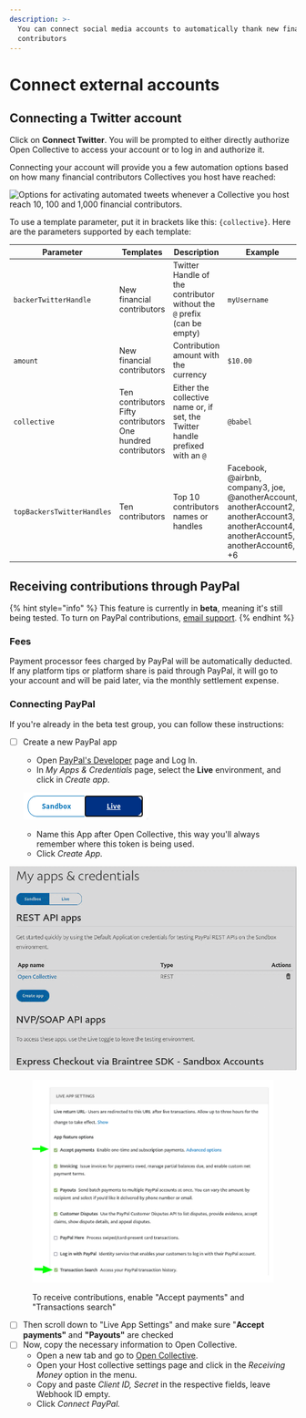 ```yaml
---
description: >-
  You can connect social media accounts to automatically thank new financial
  contributors
---
```


# Connect external accounts

## Connecting a Twitter account

Click on **Connect Twitter**. You will be prompted to either directly authorize Open Collective to access your account or to log in and authorize it.

Connecting your account will provide you a few automation options based on how many financial contributors Collectives you host have reached:

![Options for activating automated tweets whenever a Collective you host reach 10, 100 and 1,000 financial contributors.](../../.gitbook/assets/fiscal-host\_fiscal-host-settings\_settings-connected-accounts-settings\_2020-07-13.png)

To use a template parameter, put it in brackets like this: `{collective}`. Here are the parameters supported by each template:

<table><thead><tr><th>Parameter</th><th width="240.33333333333331">Templates</th><th>Description</th><th>Example</th></tr></thead><tbody><tr><td><code>backerTwitterHandle</code></td><td>New financial contributors</td><td>Twitter Handle of the contributor without the <code>@</code> prefix (can be empty)</td><td><code>myUsername</code></td></tr><tr><td><code>amount</code></td><td>New financial contributors</td><td>Contribution amount with the currency</td><td><code>$10.00</code></td></tr><tr><td><code>collective</code></td><td>Ten contributors<br>Fifty contributors<br>One hundred contributors<br></td><td>Either the collective name or, if set, the Twitter handle prefixed with an <code>@</code></td><td><code>@babel</code></td></tr><tr><td><code>topBackersTwitterHandles</code></td><td>Ten contributors</td><td>Top 10 contributors names or handles</td><td>Facebook, @airbnb, company3, joe, @anotherAccount, anotherAccount2, anotherAccount3, anotherAccount4, anotherAccount5, anotherAccount6, +6</td></tr></tbody></table>

## Receiving contributions through PayPal

{% hint style="info" %}
This feature is currently in **beta**, meaning it's still being tested. To turn on PayPal contributions, [email support](mailto:support@opencollective.com).
{% endhint %}

### Fees

Payment processor fees charged by PayPal will be automatically deducted. If any platform tips or platform share is paid through PayPal, it will go to your account and will be paid later, via the monthly settlement expense.

### Connecting PayPal

If you're already in the beta test group, you can follow these instructions:

*   [ ] Create a new PayPal app

    * Open [PayPal's Developer](https://developer.paypal.com/developer/applications/) page and Log In.
    * In _My Apps & Credentials_ page, select the **Live** environment, and click in _Create app_.

    ![](<../../.gitbook/assets/image (25).png>)

    * Name this App after Open Collective, this way you'll always remember where this token is being used.
    * Click _Create App._

![](../../.gitbook/assets/screen-record-from-2020-07-10-13.30.21.gif)

<figure><img src="../../.gitbook/assets/paypal-features.png" alt=""><figcaption><p>To receive contributions, enable "Accept payments" and "Transactions search"</p></figcaption></figure>

* [ ] Then scroll down to "Live App Settings" and make sure "**Accept payments"** and **"Payouts"** are checked
* [ ] Now, copy the necessary information to Open Collective.
  * Open a new tab and go to [Open Collective](https://www.opencollective.com).
  * Open your Host collective settings page and click in the _Receiving Money_ option in the menu.
  * Copy and paste _Client ID, Secret_ in the respective fields, leave Webhook ID empty.
  * Click _Connect PayPal._
